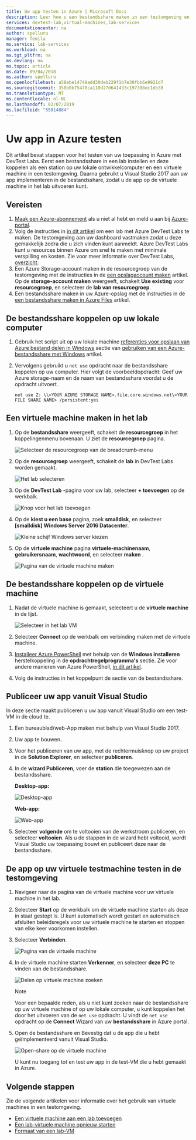 ```yaml
---
title: Uw app testen in Azure | Microsoft Docs
description: Leer hoe u een bestandsshare maken in een testomgeving en op uw lokale computer en een virtuele machine in het lab te koppelen en vervolgens desktop/webtoepassingen naar de bestandsshare implementeren en te testen.
services: devtest-lab,virtual-machines,lab-services
documentationcenter: na
author: spelluru
manager: femila
ms.service: lab-services
ms.workload: na
ms.tgt_pltfrm: na
ms.devlang: na
ms.topic: article
ms.date: 09/04/2018
ms.author: spelluru
ms.openlocfilehash: a58ebe14749add30deb229f1b7e30fbb6e9921d7
ms.sourcegitcommit: 359b0b75470ca110d27d641433c197398ec1db38
ms.translationtype: MT
ms.contentlocale: nl-NL
ms.lasthandoff: 02/07/2019
ms.locfileid: "55814884"
---
```

# <a name="test-your-app-in-azure"></a>Uw app in Azure testen 
Dit artikel bevat stappen voor het testen van uw toepassing in Azure met DevTest Labs. Eerst een bestandsshare in een lab instellen en deze koppelen als een station op uw lokale ontwikkelcomputer en een virtuele machine in een testomgeving. Daarna gebruikt u Visual Studio 2017 aan uw app implementeren in de bestandsshare, zodat u de app op de virtuele machine in het lab uitvoeren kunt.  

## <a name="prerequisites"></a>Vereisten 
1. [Maak een Azure-abonnement](https://azure.microsoft.com/free/) als u niet al hebt en meld u aan bij [Azure-portal](https://portal.azure.com).
2. Volg de instructies in [in dit artikel](devtest-lab-create-lab.md) om een lab met Azure DevTest Labs te maken. De testomgeving aan uw dashboard vastmaken zodat u deze gemakkelijk zodra die u zich vinden kunt aanmeldt. Azure DevTest Labs kunt u resources binnen Azure om snel te maken met minimale verspilling en kosten. Zie voor meer informatie over DevTest Labs, [overzicht](devtest-lab-overview.md). 
3. Een Azure Storage-account maken in de resourcegroep van de testomgeving met de instructies in de [een opslagaccount maken](../storage/common/storage-create-storage-account.md) artikel. Op de **storage-account maken** weergeeft, schakelt **Use existing** voor **resourcegroep**, en selecteer de **lab van resourcegroep**. 
4. Een bestandsshare maken in uw Azure-opslag met de instructies in de [een bestandsshare maken in Azure Files](../storage/files/storage-how-to-create-file-share.md) artikel. 

## <a name="mount-the-file-share-on-your-local-machine"></a>De bestandsshare koppelen op uw lokale computer
1. Gebruik het script uit op uw lokale machine [referenties voor opslaan van Azure bestand delen in Windows](../storage/files/storage-how-to-use-files-windows.md#persisting-azure-file-share-credentials-in-windows) sectie van [gebruiken van een Azure-bestandsshare met Windows](../storage/files/storage-how-to-use-files-windows.md) artikel. 
2. Vervolgens gebruikt u `net use` opdracht naar de bestandsshare koppelen op uw computer. Hier volgt de voorbeeldopdracht: Geef uw Azure storage-naam en de naam van bestandsshare voordat u de opdracht uitvoert. 

    `net use Z: \\<YOUR AZURE STORAGE NAME>.file.core.windows.net\<YOUR FILE SHARE NAME> /persistent:yes`

## <a name="create-a-vm-in-the-lab"></a>Een virtuele machine maken in het lab
1. Op de **bestandsshare** weergeeft, schakelt de **resourcegroep** in het koppelingenmenu bovenaan. U ziet de **resourcegroep** pagina. 
    
    ![Selecteer de resourcegroep van de breadcrumb-menu](media/test-app-in-azure/select-resource-group-bread-crump.png)
2. Op de **resourcegroep** weergeeft, schakelt de **lab** in DevTest Labs worden gemaakt.

    ![Het lab selecteren](media/test-app-in-azure/select-devtest-lab-in-resource-group.png)
3. Op de **DevTest Lab** -pagina voor uw lab, selecteer **+ toevoegen** op de werkbalk. 

    ![Knop voor het lab toevoegen](media/test-app-in-azure/add-button-in-lab.png)
4. Op de **kiest u een base** pagina, zoek **smalldisk**, en selecteer **[smalldisk] Windows Server 2016 Datacenter**. 

    ![Kleine schijf Windows server kiezen](media/test-app-in-azure/choose-small-disk-windows-server.png)
5. Op de **virtuele machine** pagina **virtuele-machinenaam**, **gebruikersnaam**, **wachtwoord**, en selecteer **maken** .    
    
    ![Pagina van de virtuele machine maken](media/test-app-in-azure/create-virtual-machine-page.png)    

## <a name="mount-the-file-share-on-your-vm"></a>De bestandsshare koppelen op de virtuele machine
1. Nadat de virtuele machine is gemaakt, selecteert u de **virtuele machine** in de lijst.    

    ![Selecteer in het lab VM](media/test-app-in-azure/select-lab-vm.png)
2. Selecteer **Connect** op de werkbalk om verbinding maken met de virtuele machine. 
3. [Installeer Azure PowerShell](https://azure.microsoft.com/downloads/) met behulp van de **Windows installeren** herstelkoppeling in de **opdrachtregelprogramma's** sectie. Zie voor andere manieren van Azure PowerShell, [in dit artikel](/powershell/azure/azurerm/install-azurerm-ps?view=azurermps-6.8.1).
4. Volg de instructies in het koppelpunt de sectie van de bestandsshare. 

## <a name="publish-your-app-from-visual-studio"></a>Publiceer uw app vanuit Visual Studio
In deze sectie maakt publiceren u uw app vanuit Visual Studio om een test-VM in de cloud te.

1. Een bureaublad/web-App maken met behulp van Visual Studio 2017.
2. Uw app te bouwen.
3. Voor het publiceren van uw app, met de rechtermuisknop op uw project in de **Solution Explorer**, en selecteer **publiceren**. 
4. In de **wizard Publiceren**, voer de **station** die toegewezen aan de bestandsshare.

    **Desktop-app:**

    ![Desktop-app](media/test-app-in-azure/desktop-app.png)

    **Web-app:**

    ![Web-app](media/test-app-in-azure/web-app.png)

1. Selecteer **volgende** om te voltooien van de werkstroom publiceren, en selecteer **voltooien**. Als u de stappen in de wizard hebt voltooid, wordt Visual Studio uw toepassing bouwt en publiceert deze naar de bestandsshare. 


## <a name="test-the-app-on-your-test-vm-in-the-lab"></a>De app op uw virtuele testmachine testen in de testomgeving

1. Navigeer naar de pagina van de virtuele machine voor uw virtuele machine in het lab. 
2. Selecteer **Start** op de werkbalk om de virtuele machine starten als deze in staat gestopt is. U kunt automatisch wordt gestart en automatisch afsluiten beleidsregels voor uw virtuele machine te starten en stoppen van elke keer voorkomen instellen. 
3. Selecteer **Verbinden**.

    ![Pagina van de virtuele machine](media/test-app-in-azure/virtual-machine-page.png)
4. In de virtuele machine starten **Verkenner**, en selecteer **deze PC** te vinden van de bestandsshare.

    ![Delen op virtuele machine zoeken](media/test-app-in-azure/find-share-on-vm.png)

    > [!NOTE]
    > Voor een bepaalde reden, als u niet kunt zoeken naar de bestandsshare op uw virtuele machine of op uw lokale computer, u kunt koppelen het door het uitvoeren van de `net use` opdracht. U vindt de `net use` opdracht op de **Connect** Wizard van uw **bestandsshare** in Azure portal.
1. Open de bestandsshare en Bevestig dat u de app die u hebt geïmplementeerd vanuit Visual Studio. 

    ![Open-share op de virtuele machine](media/test-app-in-azure/open-file-share.png)

    U kunt nu toegang tot en test uw app in de test-VM die u hebt gemaakt in Azure.

## <a name="next-steps"></a>Volgende stappen
Zie de volgende artikelen voor informatie over het gebruik van virtuele machines in een testomgeving. 

- [Een virtuele machine aan een lab toevoegen](devtest-lab-add-vm.md)
- [Een lab-virtuele machine opnieuw starten](devtest-lab-restart-vm.md)
- [Formaat van een lab-VM](devtest-lab-resize-vm.md)

